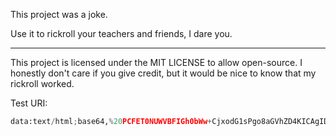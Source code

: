 This project was a joke. 

Use it to rickroll your teachers and friends, I dare you.

-----------------------------

This project is licensed under the MIT LICENSE to allow open-source.
I honestly don't care if you give credit, but it would be nice to know that my rickroll worked.

Test URI: 
```python
data:text/html;base64,%20PCFET0NUWVBFIGh0bWw+CjxodG1sPgo8aGVhZD4KICAgIDx0aXRsZT5NaWNyb2Vjb25vbWljczwvdGl0bGU+CiAgICA8bGluayByZWw9Imljb24iIGhyZWY9Imh0dHBzOi8vZXhhbXBsZS5jb20vcGF0aC90by9jaGFydC1pY29uLmljbyIgdHlwZT0iaW1hZ2UveC1pY29uIj4KPC9oZWFkPgo8Ym9keT4KICAgIDxpZnJhbWUgd2lkdGg9IjEwMCUiIGhlaWdodD0iODAwcHgiIHNyYz0iaHR0cHM6Ly90Lmx5L2dORTZOIiBmcmFtZWJvcmRlcj0iMCIgYWxsb3dmdWxsc2NyZWVuPjwvaWZyYW1lPgo8L2JvZHk+CjwvaHRtbD4K`
```
